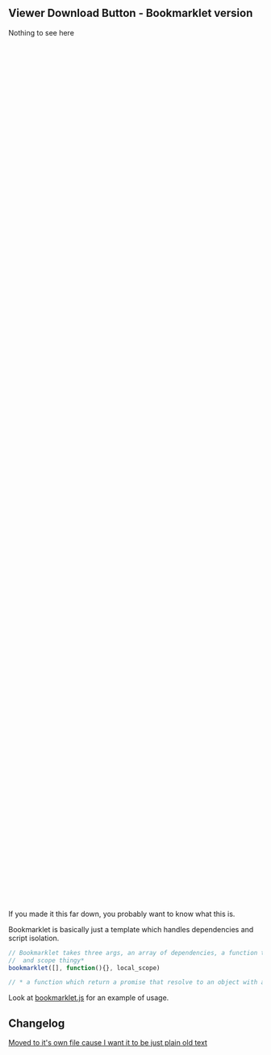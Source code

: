  Viewer Download Button - Bookmarklet version
 ----
 Nothing to see here

<br/><br/><br/><br/><br/><br/><br/><br/><br/><br/><br/><br/><br/><br/><br/><br/><br/><br/><br/><br/>
<br/><br/><br/><br/><br/><br/><br/><br/><br/><br/><br/><br/><br/><br/><br/><br/><br/><br/><br/><br/>
<br/><br/><br/><br/><br/><br/><br/><br/><br/><br/><br/><br/><br/><br/><br/><br/><br/><br/><br/><br/>
<br/><br/><br/><br/><br/><br/><br/><br/><br/><br/><br/><br/><br/><br/><br/><br/><br/><br/><br/><br/>
<br/><br/><br/><br/><br/><br/><br/><br/><br/><br/><br/><br/><br/><br/><br/><br/><br/><br/><br/><br/>

If you made it this far down, you probably want to know what this is.


Bookmarklet is basically just a template which handles dependencies and script isolation.

```javascript
// Bookmarklet takes three args, an array of dependencies, a function to turn to string and embed it
//  and scope thingy*
bookmarklet([], function(){}, local_scope)

// * a function which return a promise that resolve to an object with a `load` and `run` functions
```

Look at [bookmarklet.js](examples/case1/bookmarklet.js) for an example of usage.

 Changelog
----

[Moved to it's own file cause I want it to be just plain old text](Changelog.txt)
